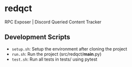 # redqct

RPC Exposer | Discord Queried Content Tracker

## Development Scripts

- `setup.sh`: Setup the environment after cloning the project
- `run.sh`: Run the project (src/redqct/**main**.py)
- `test.sh`: Run all tests in tests/ using pytest
